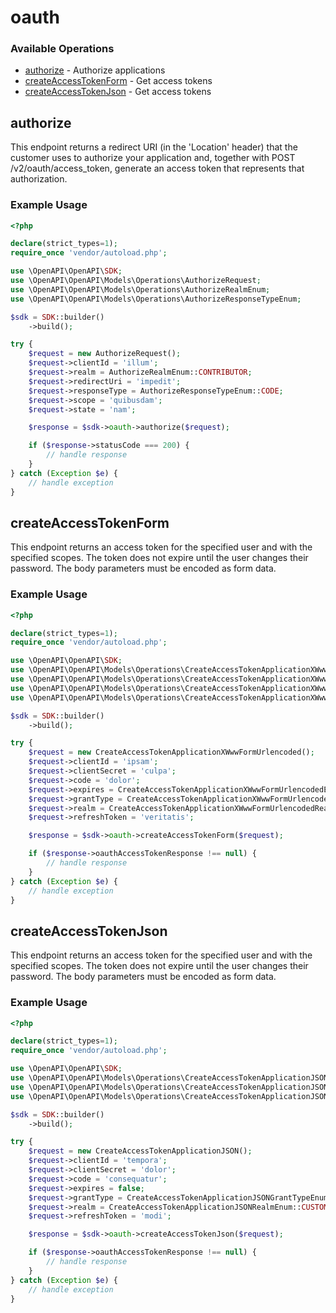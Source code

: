 # oauth

### Available Operations

* [authorize](#authorize) - Authorize applications
* [createAccessTokenForm](#createaccesstokenform) - Get access tokens
* [createAccessTokenJson](#createaccesstokenjson) - Get access tokens

## authorize

This endpoint returns a redirect URI (in the 'Location' header) that the customer uses to authorize your application and, together with POST /v2/oauth/access_token, generate an access token that represents that authorization.

### Example Usage

```php
<?php

declare(strict_types=1);
require_once 'vendor/autoload.php';

use \OpenAPI\OpenAPI\SDK;
use \OpenAPI\OpenAPI\Models\Operations\AuthorizeRequest;
use \OpenAPI\OpenAPI\Models\Operations\AuthorizeRealmEnum;
use \OpenAPI\OpenAPI\Models\Operations\AuthorizeResponseTypeEnum;

$sdk = SDK::builder()
    ->build();

try {
    $request = new AuthorizeRequest();
    $request->clientId = 'illum';
    $request->realm = AuthorizeRealmEnum::CONTRIBUTOR;
    $request->redirectUri = 'impedit';
    $request->responseType = AuthorizeResponseTypeEnum::CODE;
    $request->scope = 'quibusdam';
    $request->state = 'nam';

    $response = $sdk->oauth->authorize($request);

    if ($response->statusCode === 200) {
        // handle response
    }
} catch (Exception $e) {
    // handle exception
}
```

## createAccessTokenForm

This endpoint returns an access token for the specified user and with the specified scopes. The token does not expire until the user changes their password. The body parameters must be encoded as form data.

### Example Usage

```php
<?php

declare(strict_types=1);
require_once 'vendor/autoload.php';

use \OpenAPI\OpenAPI\SDK;
use \OpenAPI\OpenAPI\Models\Operations\CreateAccessTokenApplicationXWwwFormUrlencoded;
use \OpenAPI\OpenAPI\Models\Operations\CreateAccessTokenApplicationXWwwFormUrlencodedExpiresEnum;
use \OpenAPI\OpenAPI\Models\Operations\CreateAccessTokenApplicationXWwwFormUrlencodedGrantTypeEnum;
use \OpenAPI\OpenAPI\Models\Operations\CreateAccessTokenApplicationXWwwFormUrlencodedRealmEnum;

$sdk = SDK::builder()
    ->build();

try {
    $request = new CreateAccessTokenApplicationXWwwFormUrlencoded();
    $request->clientId = 'ipsam';
    $request->clientSecret = 'culpa';
    $request->code = 'dolor';
    $request->expires = CreateAccessTokenApplicationXWwwFormUrlencodedExpiresEnum::TRUE;
    $request->grantType = CreateAccessTokenApplicationXWwwFormUrlencodedGrantTypeEnum::AUTHORIZATION_CODE;
    $request->realm = CreateAccessTokenApplicationXWwwFormUrlencodedRealmEnum::CONTRIBUTOR;
    $request->refreshToken = 'veritatis';

    $response = $sdk->oauth->createAccessTokenForm($request);

    if ($response->oauthAccessTokenResponse !== null) {
        // handle response
    }
} catch (Exception $e) {
    // handle exception
}
```

## createAccessTokenJson

This endpoint returns an access token for the specified user and with the specified scopes. The token does not expire until the user changes their password. The body parameters must be encoded as form data.

### Example Usage

```php
<?php

declare(strict_types=1);
require_once 'vendor/autoload.php';

use \OpenAPI\OpenAPI\SDK;
use \OpenAPI\OpenAPI\Models\Operations\CreateAccessTokenApplicationJSON;
use \OpenAPI\OpenAPI\Models\Operations\CreateAccessTokenApplicationJSONGrantTypeEnum;
use \OpenAPI\OpenAPI\Models\Operations\CreateAccessTokenApplicationJSONRealmEnum;

$sdk = SDK::builder()
    ->build();

try {
    $request = new CreateAccessTokenApplicationJSON();
    $request->clientId = 'tempora';
    $request->clientSecret = 'dolor';
    $request->code = 'consequatur';
    $request->expires = false;
    $request->grantType = CreateAccessTokenApplicationJSONGrantTypeEnum::AUTHORIZATION_CODE;
    $request->realm = CreateAccessTokenApplicationJSONRealmEnum::CUSTOMER;
    $request->refreshToken = 'modi';

    $response = $sdk->oauth->createAccessTokenJson($request);

    if ($response->oauthAccessTokenResponse !== null) {
        // handle response
    }
} catch (Exception $e) {
    // handle exception
}
```
